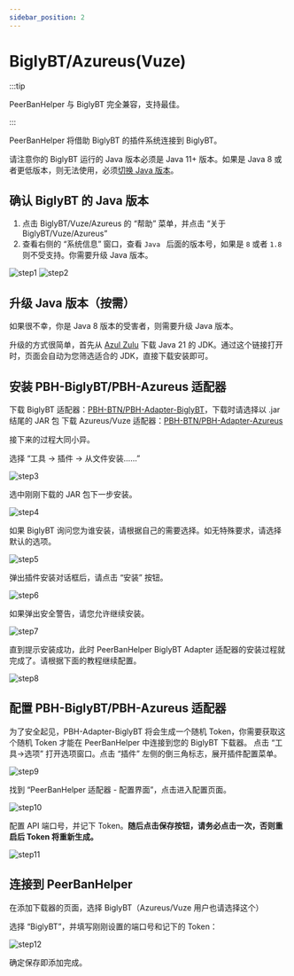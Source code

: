 ```yaml
---
sidebar_position: 2
---
```


# BiglyBT/Azureus(Vuze)

:::tip

PeerBanHelper 与 BiglyBT 完全兼容，支持最佳。

:::

PeerBanHelper 将借助 BiglyBT 的插件系统连接到 BiglyBT。

请注意你的 BiglyBT 运行的 Java 版本必须是 Java 11+ 版本。如果是 Java 8 或者更低版本，则无法使用，必须[切换 Java 版本](https://github.com/BiglySoftware/BiglyBT/wiki/Java-Versions)。

## 确认 BiglyBT 的 Java 版本

1. 点击 BiglyBT/Vuze/Azureus 的 “帮助” 菜单，并点击 “关于 BiglyBT/Vuze/Azureus”
2. 查看右侧的 “系统信息” 窗口，查看 `Java ` 后面的版本号，如果是 `8` 或者 `1.8` 则不受支持。你需要升级 Java 版本。

![step1](assets/BiglyBT-step1.png)
![step2](assets/BiglyBT-step2.png)

## 升级 Java 版本（按需）

如果很不幸，你是 Java 8 版本的受害者，则需要升级 Java 版本。

升级的方式很简单，首先从 [Azul Zulu](https://www.azul.com/downloads/?version=java-21-lts&os=windows&architecture=x86-64-bit&package=jdk#zulu) 下载 Java 21  的 JDK。通过这个链接打开时，页面会自动为您筛选适合的 JDK，直接下载安装即可。  

## 安装 PBH-BiglyBT/PBH-Azureus 适配器

下载 BiglyBT 适配器：[PBH-BTN/PBH-Adapter-BiglyBT](https://github.com/PBH-BTN/PBH-Adapter-BiglyBT/releases)，下载时请选择以 .jar 结尾的 JAR 包
下载 Azureus/Vuze 适配器：[PBH-BTN/PBH-Adapter-Azureus](https://github.com/PBH-BTN/PBH-Adapter-Azureus/releases)

接下来的过程大同小异。

选择 “工具 -> 插件 -> 从文件安装……”

![step3](assets/BiglyBT-step3.png)

选中刚刚下载的 JAR 包下一步安装。

![step4](assets/BiglyBT-step4.png)

如果 BiglyBT 询问您为谁安装，请根据自己的需要选择。如无特殊要求，请选择默认的选项。

![step5](assets/BiglyBT-step5.png)

弹出插件安装对话框后，请点击 “安装” 按钮。

![step6](assets/BiglyBT-step6.png)

如果弹出安全警告，请您允许继续安装。

![step7](assets/BiglyBT-step7.png)

直到提示安装成功，此时 PeerBanHelper BiglyBT Adapter 适配器的安装过程就完成了。请根据下面的教程继续配置。

![step8](assets/BiglyBT-step8.png)

## 配置 PBH-BiglyBT/PBH-Azureus 适配器

为了安全起见，PBH-Adapter-BiglyBT 将会生成一个随机 Token，你需要获取这个随机 Token 才能在 PeerBanHelper 中连接到您的 BiglyBT 下载器。
点击 “工具->选项” 打开选项窗口。点击 “插件” 左侧的倒三角标志，展开插件配置菜单。

![step9](assets/BiglyBT-step9.png)

找到 “PeerBanHelper 适配器 - 配置界面”，点击进入配置页面。

![step10](assets/BiglyBT-step10.png)

配置 API 端口号，并记下 Token。**随后点击保存按钮，请务必点击一次，否则重启后 Token 将重新生成。**

![step11](assets/BiglyBT-step11.png)

## 连接到 PeerBanHelper

在添加下载器的页面，选择 BiglyBT（Azureus/Vuze 用户也请选择这个）

选择 “BiglyBT”，并填写刚刚设置的端口号和记下的 Token：

![step12](assets/BiglyBT-step12.png)

确定保存即添加完成。
